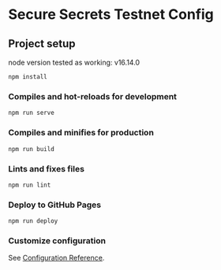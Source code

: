 # Secure Secrets Testnet Config

## Project setup
node version tested as working: v16.14.0
```
npm install
```

### Compiles and hot-reloads for development
```
npm run serve
```

### Compiles and minifies for production
```
npm run build
```

### Lints and fixes files
```
npm run lint
```

### Deploy to GitHub Pages
```
npm run deploy
```

### Customize configuration
See [Configuration Reference](https://cli.vuejs.org/config/).
